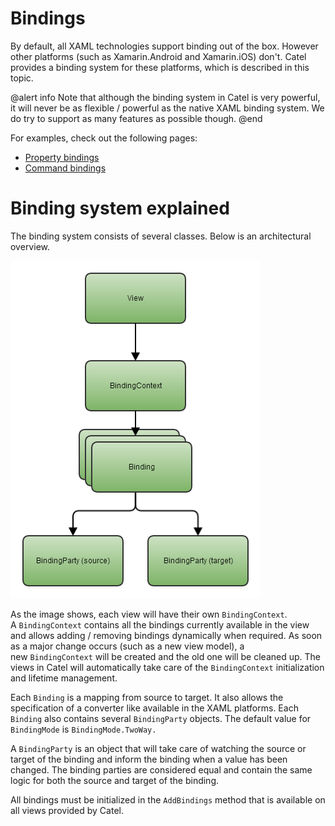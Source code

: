 # Bindings

By default, all XAML technologies support binding out of the box. However other platforms (such as Xamarin.Android and Xamarin.iOS) don't. Catel provides a binding system for these platforms, which is described in this topic.

@alert info
Note that although the binding system in Catel is very powerful, it will never be as flexible / powerful as the native XAML binding system. We do try to support as many features as possible though.
@end

For examples, check out the following pages:

-   [Property bindings](./property-bindings.md)
-   [Command bindings](/./command-bindings.md)

# Binding system explained

The binding system consists of several classes. Below is an architectural overview.

![](../../images/catel-mvvm/bindings/introduction/architecture.png)

As the image shows, each view will have their own `BindingContext`. A `BindingContext` contains all the bindings currently available in the view and allows adding / removing bindings dynamically when required. As soon as a major change occurs (such as a new view model), a new `BindingContext` will be created and the old one will be cleaned up. The views in Catel will automatically take care of the `BindingContext` initialization and lifetime management.

Each `Binding` is a mapping from source to target. It also allows the specification of a converter like available in the XAML platforms. Each `Binding` also contains several `BindingParty` objects. The default value for `BindingMode` is `BindingMode.TwoWay.`

A `BindingParty` is an object that will take care of watching the source or target of the binding and inform the binding when a value has been changed. The binding parties are considered equal and contain the same logic for both the source and target of the binding.

All bindings must be initialized in the `AddBindings` method that is available on all views provided by Catel. 